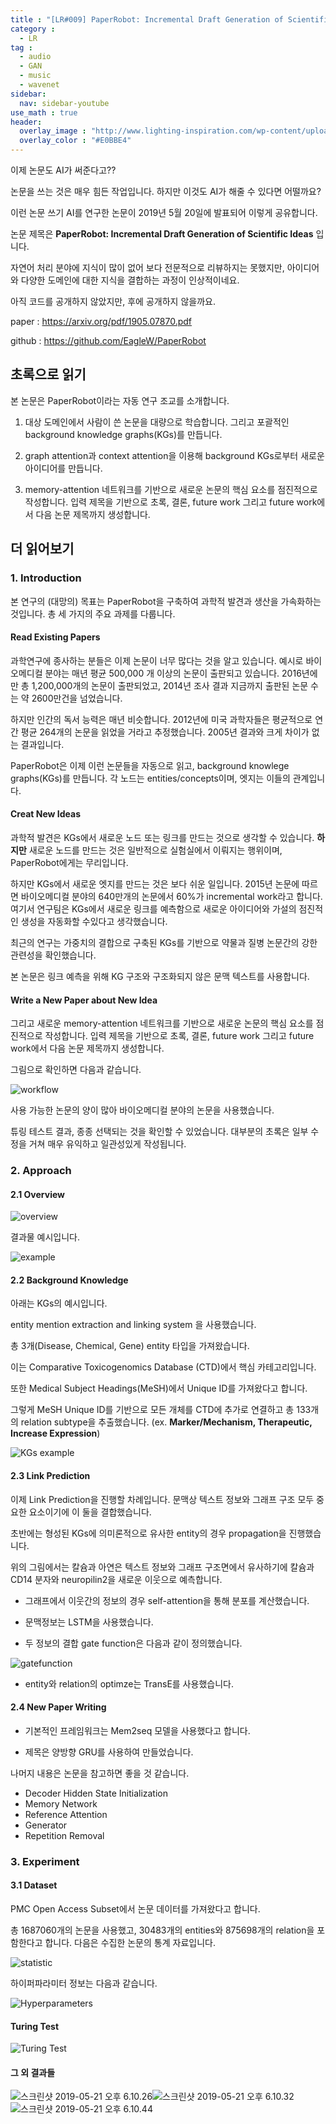 ```yaml
---
title : "[LR#009] PaperRobot: Incremental Draft Generation of Scientific Ideas"
category :
  - LR
tag :
  - audio
  - GAN
  - music
  - wavenet
sidebar:
  nav: sidebar-youtube
use_math : true
header:
  overlay_image : "http://www.lighting-inspiration.com/wp-content/uploads/2015/08/Lighting-Inspiration.com_Rohinni-Lightpaper1.jpg"
  overlay_color : "#E0BBE4"
---
```

이제 논문도 AI가 써준다고??

논문을 쓰는 것은 매우 힘든 작업입니다. 하지만 이것도 AI가 해줄 수 있다면 어떨까요?

이런 논문 쓰기 AI를 연구한 논문이 2019년 5월 20일에 발표되어 이렇게 공유합니다.

논문 제목은 **PaperRobot: Incremental Draft Generation of Scientific Ideas** 입니다.

자연어 처리 분야에 지식이 많이 없어 보다 전문적으로 리뷰하지는 못했지만, 아이디어와 다양한 도메인에 대한 지식을 결합하는 과정이 인상적이네요.

아직 코드를 공개하지 않았지만, 후에 공개하지 않을까요.

paper : https://arxiv.org/pdf/1905.07870.pdf

github : https://github.com/EagleW/PaperRobot

## 초록으로 읽기

본 논문은 PaperRobot이라는 자동 연구 조교를 소개합니다.

1. 대상 도메인에서 사람이 쓴 논문을 대량으로 학습합니다. 그리고 포괄적인 background knowledge graphs(KGs)를 만듭니다.

2. graph attention과 context attention을 이용해 background KGs로부터 새로운 아이디어를 만듭니다.

3. memory-attention 네트워크를 기반으로 새로운 논문의 핵심 요소를 점진적으로 작성합니다. 입력 제목을 기반으로 초록, 결론, future work 그리고 future work에서 다음 논문 제목까지 생성합니다.

## 더 읽어보기

### 1. Introduction

본 연구의 (대망의) 목표는 PaperRobot을 구축하여 과학적 발견과 생산을 가속화하는 것입니다.
총 세 가지의 주요 과제를 다룹니다.

#### Read Existing Papers

과학연구에 종사하는 분들은 이제 논문이 너무 많다는 것을 알고 있습니다.
예시로 바이오메디컬 분야는 매년 평균 500,000 개 이상의 논문이 출판되고 있습니다.
2016년에만 총 1,200,000개의 논문이 출판되었고, 2014년 조사 결과 지금까지 출판된 논문 수는 약 2600만건을 넘었습니다.

하지만 인간의 독서 능력은 매년 비슷합니다. 2012년에 미국 과학자들은 평균적으로 연간 평균 264개의 논문을 읽었을 거라고 추정했습니다. 2005년 결과와 크게 차이가 없는 결과입니다.

PaperRobot은 이제 이런 논문들을 자동으로 읽고, background knowlege graphs(KGs)를 만듭니다. 각 노드는 entities/concepts이며, 엣지는 이들의 관계입니다.

#### Creat New Ideas

과학적 발견은 KGs에서 새로운 노드 또는 링크를 만드는 것으로 생각할 수 있습니다. **하지만** 새로운 노드를 만드는 것은 일반적으로 실험실에서 이뤄지는 행위이며, PaperRobot에게는 무리입니다.

하지만 KGs에서 새로운 엣지를 만드는 것은 보다 쉬운 일입니다. 2015년 논문에 따르면 바이오메디컬 분야의 640만개의 논문에서 60%가 incremental work라고 합니다. 여기서 연구팀은 KGs에서 새로운 링크를 예측함으로 새로운 아이디어와 가설의 점진적인 생성을 자동화할 수있다고 생각했습니다.

최근의 연구는 가중치의 결합으로 구축된 KGs를 기반으로 약물과 질병 논문간의 강한 관련성을 확인했습니다.

본 논문은 링크 예측을 위해 KG 구조와 구조화되지 않은 문맥 텍스트를 사용합니다.

#### Write a New Paper about New Idea

그리고 새로운 memory-attention 네트워크를 기반으로 새로운 논문의 핵심 요소를 점진적으로 작성합니다. 입력 제목을 기반으로 초록, 결론, future work 그리고 future work에서 다음 논문 제목까지 생성합니다.

그림으로 확인하면 다음과 같습니다.

![workflow](https://i.imgur.com/FCN4BVa.png)

사용 가능한 논문의 양이 많아 바이오메디컬 분야의 논문을 사용했습니다.

튜링 테스트 결과, 종종 선택되는 것을 확인할 수 있었습니다. 대부분의 초록은 일부 수정을 거쳐 매우 유익하고 일관성있게 작성됩니다.

### 2. Approach

#### 2.1 Overview

![overview](https://i.imgur.com/wxs5wCb.png)

결과물 예시입니다.

![example](https://i.imgur.com/PzriPcX.png)

#### 2.2 Background Knowledge

아래는 KGs의 예시입니다.

entity mention extraction and linking system 을 사용했습니다.

총 3개(Disease, Chemical, Gene) entity 타입을 가져왔습니다.

이는 Comparative Toxicogenomics Database (CTD)에서 핵심 카테고리입니다.

또한 Medical Subject Headings(MeSH)에서 Unique ID를 가져왔다고 합니다.

그렇게 MeSH Unique ID를 기반으로 모든 개체를 CTD에 추가로 연결하고 총 133개의 relation subtype을 추출했습니다. (ex. **Marker/Mechanism, Therapeutic,
 Increase Expression**)

![KGs example](https://i.imgur.com/z2BjqZS.png)

#### 2.3 Link Prediction

이제 Link Prediction을 진행할 차례입니다. 문맥상 텍스트 정보와 그래프 구조 모두 중요한 요소이기에 이 둘을 결합했습니다.

초반에는 형성된 KGs에 의미론적으로 유사한 entity의 경우 propagation을 진행했습니다.

위의 그림에서는 칼슘과 아연은 텍스트 정보와 그래프 구조면에서 유사하기에 칼슘과 CD14 분자와 neuropilin2을 새로운 이웃으로 예측합니다.

- 그래프에서 이웃간의 정보의 경우 self-attention을 통해 분포를 계산했습니다.

- 문맥정보는 LSTM을 사용했습니다.

- 두 정보의 결합 gate function은 다음과 같이 정의했습니다.

![gatefunction](https://i.imgur.com/4y7HChJ.png)

- entity와 relation의 optimze는 TransE를 사용했습니다.

#### 2.4 New Paper Writing

- 기본적인 프레임워크는 Mem2seq 모델을 사용했다고 합니다.

- 제목은 양방향 GRU를 사용하여 만들었습니다.

나머지 내용은 논문을 참고하면 좋을 것 같습니다.

- Decoder Hidden State Initialization
- Memory Network
- Reference Attention
- Generator
- Repetition Removal

### 3. Experiment

#### 3.1 Dataset

PMC Open Access Subset에서 논문 데이터를 가져왔다고 합니다.

총 1687060개의 논문을 사용했고, 30483개의 entities와 875698개의 relation을 포함한다고 합니다. 다음은 수집한 논문의 통계 자료입니다.

![statistic](https://i.imgur.com/vlHpYX5.png)

하이퍼파라미터 정보는 다음과 같습니다.

![Hyperparameters](https://i.imgur.com/HY2kEDK.png)

#### Turing Test

![Turing Test](https://i.imgur.com/GdUm55x.png)

#### 그 외 결과들

![스크린샷 2019-05-21 오후 6.10.26](https://i.imgur.com/ZQft2Ce.png)![스크린샷 2019-05-21 오후 6.10.32](https://i.imgur.com/t1nfBh9.png)![스크린샷 2019-05-21 오후 6.10.44](https://i.imgur.com/1wprFq6.png)
